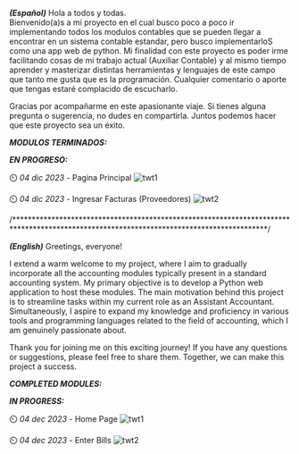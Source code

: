 _**(Español)**_
Hola a todos y todas.  
Bienvenido(a)s a mi proyecto en el cual busco poco a poco ir implementando todos los modulos contables que se 
pueden llegar a encontrar en un sistema contable estandar, pero busco implementarloS como una app web de python.
Mi finalidad con este proyecto es poder irme facilitando cosas de mi trabajo actual (Auxiliar Contable) y al mismo 
tiempo aprender y masterizar distintas herramientas y lenguajes de este campo que tanto me gusta que es la programación.
Cualquier comentario o aporte que tengas estaré complacido de escucharlo. 

Gracias por acompañarme en este apasionante viaje. Si tienes alguna pregunta o sugerencia, no dudes en compartirla. Juntos podemos hacer que este proyecto sea un éxito.

_**MODULOS TERMINADOS:**_

 

_**EN PROGRESO:**_

⏲️ _04 dic 2023_ - Pagina Principal
![twt1](https://github.com/JonthLever/ISR-TAX/assets/121318635/3787339f-6626-40d3-bdbd-3decb779f53d)


⏲️ _04 dic 2023_ - Ingresar Facturas (Proveedores)
![twt2](https://github.com/JonthLever/ISR-TAX/assets/121318635/c85ed571-a606-4de9-bf02-1b11593595fb)



/*****************************************************************************************************************************************/


_**(English)**_
Greetings, everyone!

I extend a warm welcome to my project, where I aim to gradually incorporate all the accounting modules typically present in 
a standard accounting system. My primary objective is to develop a Python web application to host these modules.
The main motivation behind this project is to streamline tasks within my current role as an Assistant Accountant. 
Simultaneously, I aspire to expand my knowledge and proficiency in various tools and programming languages related 
to the field of accounting, which I am genuinely passionate about.

Thank you for joining me on this exciting journey! If you have any questions or suggestions, please feel free to share them. Together, we can make this project a success.

_**COMPLETED MODULES:**_



_**IN PROGRESS:**_

⏲️ _04 dec 2023_ - Home Page
![twt1](https://github.com/JonthLever/ISR-TAX/assets/121318635/50cf56bb-eb91-448f-8eb8-b68443d3155d)


⏲️ _04 dec 2023_ - Enter Bills
![twt2](https://github.com/JonthLever/ISR-TAX/assets/121318635/48cd35a9-cca8-46eb-ad08-c07fc802c33c)

